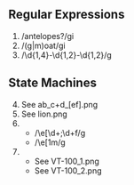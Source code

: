 ## Regular Expressions
1. /antelopes?/gi
2. /(g|m)oat/gi
3. /\d{1,4}-\d{1,2}-\d{1,2}/g

## State Machines
4. See ab_c+d_[ef].png
5. See lion.png
6. &nbsp;
    * /\e\[\d+;\d+f/g
    * /\e\[1m/g
7. &nbsp;
    * See VT-100_1.png
    * See VT-100_2.png